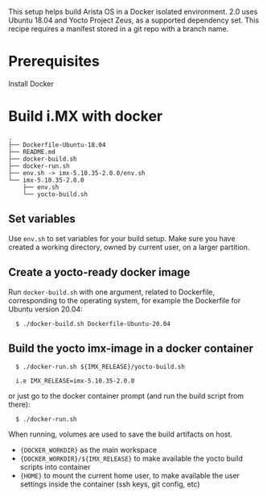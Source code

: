 
This setup helps build Arista OS in a Docker isolated environment.
2.0 uses Ubuntu 18.04 and Yocto Project Zeus, as a supported dependency set.
This recipe requires a manifest stored in a git repo with a branch name.


Prerequisites
=============

Install Docker

Build i.MX with docker
======================
```{.sh}
.
├── Dockerfile-Ubuntu-18.04
├── README.md
├── docker-build.sh
├── docker-run.sh
├── env.sh -> imx-5.10.35-2.0.0/env.sh
└── imx-5.10.35-2.0.0
    ├── env.sh
    └── yocto-build.sh
```

Set variables
-------------

Use `env.sh` to set variables for your build setup. Make sure you have 
created a working directory, owned by current user, on a larger partition.

Create a yocto-ready docker image
---------------------------------

Run `docker-build.sh` with one argument, related to Dockerfile, corresponding 
to the operating system, for example the Dockerfile for Ubuntu version 20.04:

```{.sh}
  $ ./docker-build.sh Dockerfile-Ubuntu-20.04
```

Build the yocto imx-image in a docker container
-----------------------------------------------

```{.sh}
  $ ./docker-run.sh ${IMX_RELEASE}/yocto-build.sh

  i.e IMX_RELEASE=imx-5.10.35-2.0.0
```

or just go to the docker container prompt (and run the build script from there):

```{.sh}
  $ ./docker-run.sh
```

When running, volumes are used to save the build artifacts on host.
  - `{DOCKER_WORKDIR}` as the main workspace
  - `{DOCKER_WORKDIR}/${IMX_RELEASE}` to make available the yocto build scripts 
    into container
  - `{HOME}` to mount the current home user, to make available the user 
    settings inside the container (ssh keys, git config, etc)

[docker]: https://docs.docker.com/engine/install/ubuntu/ "DockerInstall/Ubuntu"
